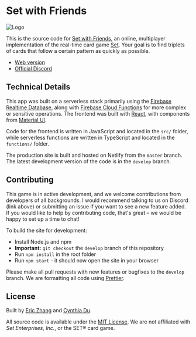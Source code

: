 # Set with Friends

![Logo](https://i.imgur.com/YTldFYX.png)

This is the source code for [Set with Friends](https://setwithfriends.com/),
an online, multiplayer implementation of the real-time card game
[Set](<https://en.wikipedia.org/wiki/Set_(card_game)>). Your goal is to find
triplets of cards that follow a certain pattern as quickly as possible.

- [Web version](https://setwithfriends.com/)
- [Official Discord](https://discord.gg/XbjJyc9)

## Technical Details

This app was built on a serverless stack primarily using the
[Firebase Realtime Database](https://firebase.google.com/docs/database), along
with [Firebase Cloud Functions](https://firebase.google.com/docs/functions) for
more complex or sensitive operations. The frontend was built with
[React](https://reactjs.org/), with components from
[Material UI](https://material-ui.com/).

Code for the frontend is written in JavaScript and located in the `src/`
folder, while serverless functions are written in TypeScript and located in the
`functions/` folder.

The production site is built and hosted on Netlify from the `master` branch.
The latest development version of the code is in the `develop` branch.

## Contributing

This game is in active development, and we welcome contributions from
developers of all backgrounds. I would recommend talking to us on Discord (link
above) or submitting an issue if you want to see a new feature added. If you
would like to help by contributing code, that's great – we would be happy to
set up a time to chat!

To build the site for development:

- Install Node.js and npm
- **Important:** `git checkout` the `develop` branch of this repository
- Run `npm install` in the root folder
- Run `npm start` - it should now open the site in your browser

Please make all pull requests with new features or bugfixes to the `develop`
branch. We are formatting all code using [Prettier](https://prettier.io/).

## License

Built by [Eric Zhang](https://github.com/ekzhang) and
[Cynthia Du](https://github.com/cynthiakedu).

All source code is available under the [MIT License](LICENSE.txt). We are not
affiliated with _Set Enterprises, Inc._, or the SET® card game.
